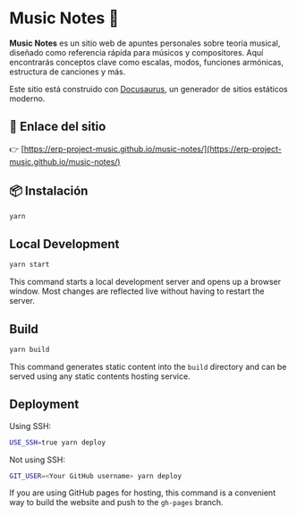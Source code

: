 # Music Notes 🎵

**Music Notes** es un sitio web de apuntes personales sobre teoría musical, diseñado como referencia rápida para músicos y compositores. Aquí encontrarás conceptos clave como escalas, modos, funciones armónicas, estructura de canciones y más.

Este sitio está construido con [Docusaurus](https://docusaurus.io/), un generador de sitios estáticos moderno.

## 🚀 Enlace del sitio

👉 [https://erp-project-music.github.io/music-notes/](https://erp-project-music.github.io/music-notes/)

## 📦 Instalación

```bash
yarn
```

## Local Development

```bash
yarn start
```

This command starts a local development server and opens up a browser window. Most changes are reflected live without having to restart the server.

## Build

```bash
yarn build
```

This command generates static content into the `build` directory and can be served using any static contents hosting service.

## Deployment

Using SSH:

```bash
USE_SSH=true yarn deploy
```

Not using SSH:

```bash
GIT_USER=<Your GitHub username> yarn deploy
```

If you are using GitHub pages for hosting, this command is a convenient way to build the website and push to the `gh-pages` branch.
